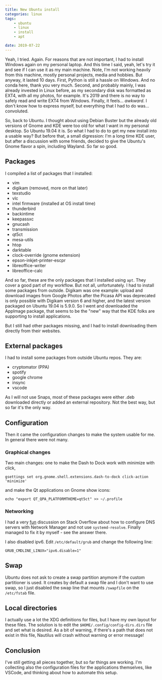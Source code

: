 ```yaml
---
title: New Ubuntu install
categories: linux
tags:
    - ubuntu
    - linux
    - install
    - apt

date: 2019-07-22
---
```


Yeah, I tried. Again. For reasons that are not important, I had to install Windows again on my personal laptop. And this time I said, yeah, let's try it and see if I can use it as my main machine. Note, I'm not working heavily from this machine, mostly personal projects, media and hobbies. But anyway, it lasted 10 days. First, Python is still a hassle on Windows. And no conda here, thank you very much. Second, and probably mainly, I was already invested in Linux before, as my secondary disk was formatted as EXT4, with all my photos, for example. It's 2019 and there is no way to safely read and write EXT4 from Windows. Finally, it feels... *awkward*. I don't know how to express myself, but everything that I had to do was... convoluted. 

So, back to Ubuntu. I thought about using Debian Buster but the already old versions of Gnome and KDE were too old for what I want in my personal desktop. So Ubuntu 19.04 it is. So what I had to do to get my new install into a usable way? But before that, a small digression: I'm a long time KDE user, but after a discussion with some friends, decided to give the Ubuntu's Gnome flavor a spin, including Wayland. So far so good.

## Packages

I compiled a list of packages that I installed:

- vim
- digikam (removed, more on that later)
- texstudio
- vlc
- intel firmware (installed at OS install time)
- thunderbird
- backintime
- keepassxc
- gnucash
- transmission  
- qt5ct
- mesa-utils
- htop
- darktable
- clock-override (gnome extension)
- epson-inkjet-printer-escpr
- libreoffice-writer
- libreoffice-calc

And so far, these are the only packages that I installed using `apt`. They cover a good part of my workflow. But not all, unfortunately. I had to install some packages from outside. Digikam was one example: upload and download images from Google Photos after the Picasa API was deprecated is only possible with Digikam version 6 and higher, and the latest version packaged on Ubuntu 19.04 is 5.9.0. So I went and downloaded the AppImage package, that seems to be the "new" way that the KDE folks are supporting to install applications. 

But I still had other packages missing, and I had to install downloading them directly from their websites.

## External packages

I had to install some packages from outside Ubuntu repos. They are:

- cryptomator (PPA)
- spotify
- google chrome
- insync
- vscode

As I will not use Snaps, most of these packages were either .deb downloaded directly or added an external repository. Not the best way, but so far it's the only way.

## Configuration

Then it came the configuration changes to make the system usable for me. In general there were not many. 

### Graphical changes

Two main changes: one to make the Dash to Dock work with minimize with click,

```
gsettings set org.gnome.shell.extensions.dash-to-dock click-action 'minimize'
```

and make the Qt applications on Gnome show icons:

```
echo "export QT_QPA_PLATFORMTHEME=qt5ct" >> ~/.profile 
```

### Networking

I had a very [fun](https://askubuntu.com/questions/1159084/make-dns-follow-configuration-from-network-manager-in-19-04/) discussion on Stack Overflow about how to configure DNS servers with Network Manager and not use `systemd-resolve`. Finally managed to fix it by myself - see the answer there.

I also disabled ipv6. Edit `/etc/default/grub` and change the following line:

```
GRUB_CMDLINE_LINUX="ipv6.disable=1"
```

## Swap

Ubuntu does not ask to create a swap partition anymore if the custom partitioner is used. It creates by default a swap file and I don't want to use swap, so I just disabled the swap line that mounts `/swapfile` on the `/etc/fstab` file. 

## Local directories

I actually use a lot the XDG definitions for files, but I have my own layout for these files. The solution is to edit the `$HOME/.config/config-dirs.dirs` file and set what is desired. As a bit of warning, if there's a path that does not exist in this file, Nautilus will crash without warning or error message!

## Conclusion

I've still getting all pieces together, but so far things are working. I'm collecting also the configuration files for the applications themselves, like VSCode, and thinking about how to automate this setup.
